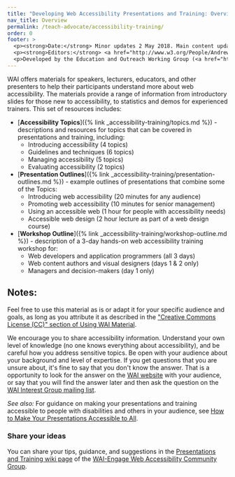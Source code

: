 ```yaml
---
title: "Developing Web Accessibility Presentations and Training: Overview"
nav_title: Overview
permalink: /teach-advocate/accessibility-training/
order: 0
footer: >
  <p><strong>Date:</strong> Minor updates 2 May 2018. Main content updated 21 February 2013. First published November  2000.</p>
  <p><strong>Editors:</strong> <a href="http://www.w3.org/People/Andrew/">Andrew Arch</a> and <a href="http://www.w3.org/People/shadi/">Shadi Abou-Zahra</a>. Previous editor: <a href="http://www.w3.org/People/Brewer/">Judy Brewer</a>. Contributors: <a href="http://www.w3.org/People/shawn/">Shawn Lawton Henry</a>, Sharron Rush, Heather Hasner, Michael Stenitzer, Jennifer Sutton, <a href="http://www.w3.org/WAI/EO/2008/wai-age-tf.html">WAI-AGE Task Force</a> participants, and <a href="https://www.w3.org/WAI/EO/participants">EOWG Participants</a>. </p>
  <p>Developed by the Education and Outreach Working Group (<a href="http://www.w3.org/WAI/EO/">EOWG</a>), with the <a href="http://www.w3.org/WAI/EO/2008/wai-age-tf.html">WAI-AGE Task Force</a>. Developed as part of the <a href="http://www.w3.org/WAI/WAI-AGE/">WAI-AGE Project</a> funded by the European Commission under the 6th Framework.</p>
---
```


WAI offers materials for speakers, lecturers, educators, and other presenters to help their participants understand more about web accessibility. The materials provide a range of information from introductory slides for those new to accessibility, to statistics and demos for experienced trainers. This set of resources includes:

-   [**Accessibility Topics**]({% link _accessibility-training/topics.md %}) - descriptions and resources for topics that can be covered in presentations and training, including:
    -   Introducing accessibility (4 topics)
    -   Guidelines and techniques (6 topics)
    -   Managing accessibility (5 topics)
    -   Evaluating accessibility (2 topics)
-   [**Presentation Outlines**]({% link _accessibility-training/presentation-outlines.md %}) - example outlines of presentations that combine some of the Topics:
    -   Introducing web accessibility (20 minutes for any audience)
    -   Promoting web accessibility (10 minutes for senior management)
    -   Using an accessible web (1 hour for people with accessibility needs)
    -   Accessible web design (2 hour lecture as part of a web design course)
-   [**Workshop Outline**]({% link _accessibility-training/workshop-outline.md %}) - description of a 3-day hands-on web accessibility training workshop for:
    -   Web developers and application programmers (all 3 days)
    -   Web content authors and visual designers (days 1 & 2 only)
    -   Managers and decision-makers (day 1 only)

## Notes:

Feel free to use this material as is or adapt it for your specific audience and goals, as long as you attribute it as described in the ["Creative Commons License (CC)" section of Using WAI Material](http://www.w3.org/WAI/about/usingWAImaterial#cc).

We encourage you to share accessibility information. Understand your own level of knowledge (no one knows everything about accessibility), and be careful how you address sensitive topics. Be open with your audience about your background and level of expertise. If you get questions that you are unsure about, it's fine to say that you don't know the answer. That is a opportunity to look for the answer on the [WAI website](http://www.w3.org/WAI/yourWAI) with your audience, or say that you will find the answer later and then ask the question on the [WAI Interest Group mailing list](http://www.w3.org/WAI/IG/#mailinglist).

*See also:* For guidance on making your presentations and training accessible to people with disabilities and others in your audience, see [How to Make Your Presentations Accessible to All](http://www.w3.org/WAI/training/accessible).

### Share your ideas

You can share your tips, guidance, and suggestions in the [Presentations and Training wiki page](http://www.w3.org/community/wai-engage/wiki/Presentations_and_Training_on_Web_Accessibility) of the [WAI-Engage Web Accessibility Community Group](http://www.w3.org/community/wai-engage/).

